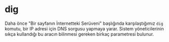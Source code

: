 # dig

Daha önce "Bir sayfanın İnternetteki Serüveni" başlığında karşılaştığımız ```dig``` komutu, bir IP adresi için DNS sorgusu yapmaya yarar. Sistem yöneticilerinin sıkça kullandığı bu aracın bilinmesi gereken birkaç parametresi bulunur.


